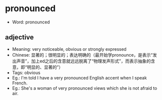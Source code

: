 # pronounced

- Word: pronounced

## adjective

- Meaning: very noticeable, obvious or strongly expressed
- Chinese: 显著的；很明显的；表达明确的（最开始学pronounce，是表示“发出声音”，加上ed之后的含意就远远脱离了“物理发声形式”，而表示抽象的含意，即“明显的、显著的”）
- Tags: obvious
- Eg.: I'm told I have a very pronounced English accent when I speak French.
- Eg.: She's a woman of very pronounced views which she is not afraid to air.


